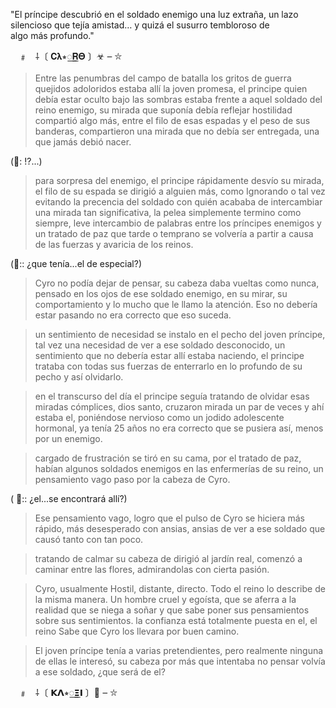"El príncipe descubrió en el soldado enemigo una luz extraña, un lazo silencioso que tejía amistad… y quizá el susurro tembloroso de algo más profundo."

ᅠ﹟ᅟᅠ⸸〔 𝐂𝛌⭒꯭𝐑𝚯 〕☣ ౼ ⛥

> Entre las penumbras del campo de batalla los gritos de guerra quejidos adoloridos estaba allí la joven promesa, el principe quien debía estar oculto bajo las sombras estaba frente a aquel soldado del reino enemigo, su mirada que suponía debía reflejar hostilidad compartió algo más, entre el filo de esas espadas y el peso de sus banderas, compartieron una mirada que no debía ser entregada, una que jamás debió nacer.

(💭: !?...)

> para sorpresa del enemigo, el principe rápidamente desvío su mirada, el filo de su espada se dirigió a alguien más, como Ignorando o tal vez evitando la precencia del soldado con quién acababa de intercambiar una mirada tan significativa, la pelea simplemente termino como siempre, leve intercambio de palabras entre los príncipes enemigos y un tratado de paz que tarde o temprano se volvería a partir a causa de las fuerzas y avaricia de los reinos.

(💭:: ¿que tenía...el de especial?)

> Cyro no podía dejar de pensar, su cabeza daba vueltas como nunca, pensado en los ojos de ese soldado enemigo, en su mirar, su comportamiento y lo mucho que le llamo la atención. Eso no debería estar pasando no era correcto que eso suceda.

> un sentimiento de necesidad se instalo en el pecho del joven príncipe, tal vez una necesidad de ver a ese soldado desconocido, un sentimiento que no debería estar allí estaba naciendo, el principe trataba con todas sus fuerzas de enterrarlo en lo profundo de su pecho y así olvidarlo.

> en el transcurso del día el principe seguía tratando de olvidar esas miradas cómplices, dios santo, cruzaron mirada un par de veces y ahí estaba el, poniéndose nervioso como un jodido adolescente hormonal, ya tenía 25 años no era correcto que se pusiera así, menos por un enemigo.

> cargado de frustración se tiró en su cama, por el tratado de paz, habían algunos soldados enemigos en las enfermerías de su reino, un pensamiento vago paso por la cabeza de Cyro.

( 💭:: ¿el...se encontrará allí?)

> Ese pensamiento vago, logro que el pulso de Cyro se hiciera más rápido, más desesperado con ansias, ansias de ver a ese soldado que causó tanto con tan poco.

> tratando de calmar su cabeza de dirigió al jardín real, comenzó a caminar entre las flores, admirandolas con cierta pasión.

> Cyro, usualmente Hostil, distante, directo. Todo el reino lo describe de la misma manera. Un hombre cruel y egoísta, que se aferra a la realidad que se niega a soñar y que sabe poner sus pensamientos sobre sus sentimientos. la confianza está totalmente puesta en el, el reino Sabe que Cyro los llevara por buen camino.

> El joven príncipe tenía a varias pretendientes, pero realmente ninguna de ellas le interesó, su cabeza por más que intentaba no pensar volvía a ese soldado, ¿que será de el?

ᅠ﹟ᅟᅠ⸸〔 𝝟𝝠⭒꯭𝝣𝝞 〕💮 ౼ ⛥